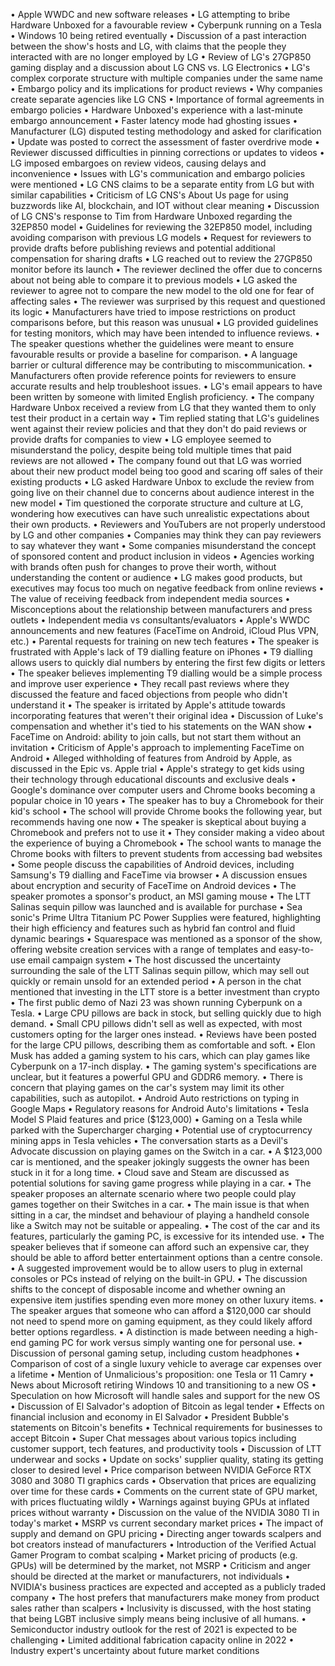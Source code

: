 • Apple WWDC and new software releases
• LG attempting to bribe Hardware Unboxed for a favourable review
• Cyberpunk running on a Tesla
• Windows 10 being retired eventually
• Discussion of a past interaction between the show's hosts and LG, with claims that the people they interacted with are no longer employed by LG
• Review of LG's 27GP850 gaming display and a discussion about LG CNS vs. LG Electronics
• LG's complex corporate structure with multiple companies under the same name
• Embargo policy and its implications for product reviews
• Why companies create separate agencies like LG CNS
• Importance of formal agreements in embargo policies
• Hardware Unboxed's experience with a last-minute embargo announcement
• Faster latency mode had ghosting issues
• Manufacturer (LG) disputed testing methodology and asked for clarification
• Update was posted to correct the assessment of faster overdrive mode
• Reviewer discussed difficulties in pinning corrections or updates to videos
• LG imposed embargoes on review videos, causing delays and inconvenience
• Issues with LG's communication and embargo policies were mentioned
• LG CNS claims to be a separate entity from LG but with similar capabilities
• Criticism of LG CNS's About Us page for using buzzwords like AI, blockchain, and IOT without clear meaning
• Discussion of LG CNS's response to Tim from Hardware Unboxed regarding the 32EP850 model
• Guidelines for reviewing the 32EP850 model, including avoiding comparison with previous LG models
• Request for reviewers to provide drafts before publishing reviews and potential additional compensation for sharing drafts
• LG reached out to review the 27GP850 monitor before its launch
• The reviewer declined the offer due to concerns about not being able to compare it to previous models
• LG asked the reviewer to agree not to compare the new model to the old one for fear of affecting sales
• The reviewer was surprised by this request and questioned its logic
• Manufacturers have tried to impose restrictions on product comparisons before, but this reason was unusual
• LG provided guidelines for testing monitors, which may have been intended to influence reviews.
• The speaker questions whether the guidelines were meant to ensure favourable results or provide a baseline for comparison.
• A language barrier or cultural difference may be contributing to miscommunication.
• Manufacturers often provide reference points for reviewers to ensure accurate results and help troubleshoot issues.
• LG's email appears to have been written by someone with limited English proficiency.
• The company Hardware Unbox received a review from LG that they wanted them to only test their product in a certain way
• Tim replied stating that LG's guidelines went against their review policies and that they don't do paid reviews or provide drafts for companies to view
• LG employee seemed to misunderstand the policy, despite being told multiple times that paid reviews are not allowed
• The company found out that LG was worried about their new product model being too good and scaring off sales of their existing products
• LG asked Hardware Unbox to exclude the review from going live on their channel due to concerns about audience interest in the new model
• Tim questioned the corporate structure and culture at LG, wondering how executives can have such unrealistic expectations about their own products.
• Reviewers and YouTubers are not properly understood by LG and other companies
• Companies may think they can pay reviewers to say whatever they want
• Some companies misunderstand the concept of sponsored content and product inclusion in videos
• Agencies working with brands often push for changes to prove their worth, without understanding the content or audience
• LG makes good products, but executives may focus too much on negative feedback from online reviews
• The value of receiving feedback from independent media sources
• Misconceptions about the relationship between manufacturers and press outlets
• Independent media vs consultants/evaluators
• Apple's WWDC announcements and new features (FaceTime on Android, iCloud Plus VPN, etc.)
• Parental requests for training on new tech features
• The speaker is frustrated with Apple's lack of T9 dialling feature on iPhones
• T9 dialling allows users to quickly dial numbers by entering the first few digits or letters
• The speaker believes implementing T9 dialling would be a simple process and improve user experience
• They recall past reviews where they discussed the feature and faced objections from people who didn't understand it
• The speaker is irritated by Apple's attitude towards incorporating features that weren't their original idea
• Discussion of Luke's compensation and whether it's tied to his statements on the WAN show
• FaceTime on Android: ability to join calls, but not start them without an invitation
• Criticism of Apple's approach to implementing FaceTime on Android
• Alleged withholding of features from Android by Apple, as discussed in the Epic vs. Apple trial
• Apple's strategy to get kids using their technology through educational discounts and exclusive deals
• Google's dominance over computer users and Chrome books becoming a popular choice in 10 years
• The speaker has to buy a Chromebook for their kid's school
• The school will provide Chrome books the following year, but recommends having one now
• The speaker is skeptical about buying a Chromebook and prefers not to use it
• They consider making a video about the experience of buying a Chromebook
• The school wants to manage the Chrome books with filters to prevent students from accessing bad websites
• Some people discuss the capabilities of Android devices, including Samsung's T9 dialling and FaceTime via browser
• A discussion ensues about encryption and security of FaceTime on Android devices
• The speaker promotes a sponsor's product, an MSI gaming mouse
• The LTT Salinas sequin pillow was launched and is available for purchase
• Sea sonic's Prime Ultra Titanium PC Power Supplies were featured, highlighting their high efficiency and features such as hybrid fan control and fluid dynamic bearings
• Squarespace was mentioned as a sponsor of the show, offering website creation services with a range of templates and easy-to-use email campaign system
• The host discussed the uncertainty surrounding the sale of the LTT Salinas sequin pillow, which may sell out quickly or remain unsold for an extended period
• A person in the chat mentioned that investing in the LTT store is a better investment than crypto
• The first public demo of Nazi 23 was shown running Cyberpunk on a Tesla.
• Large CPU pillows are back in stock, but selling quickly due to high demand.
• Small CPU pillows didn't sell as well as expected, with most customers opting for the larger ones instead.
• Reviews have been posted for the large CPU pillows, describing them as comfortable and soft.
• Elon Musk has added a gaming system to his cars, which can play games like Cyberpunk on a 17-inch display.
• The gaming system's specifications are unclear, but it features a powerful GPU and GDDR6 memory.
• There is concern that playing games on the car's system may limit its other capabilities, such as autopilot.
• Android Auto restrictions on typing in Google Maps
• Regulatory reasons for Android Auto's limitations
• Tesla Model S Plaid features and price ($123,000)
• Gaming on a Tesla while parked with the Supercharger charging
• Potential use of cryptocurrency mining apps in Tesla vehicles
• The conversation starts as a Devil's Advocate discussion on playing games on the Switch in a car.
• A $123,000 car is mentioned, and the speaker jokingly suggests the owner has been stuck in it for a long time.
• Cloud save and Steam are discussed as potential solutions for saving game progress while playing in a car.
• The speaker proposes an alternate scenario where two people could play games together on their Switches in a car.
• The main issue is that when sitting in a car, the mindset and behaviour of playing a handheld console like a Switch may not be suitable or appealing.
• The cost of the car and its features, particularly the gaming PC, is excessive for its intended use.
• The speaker believes that if someone can afford such an expensive car, they should be able to afford better entertainment options than a centre console.
• A suggested improvement would be to allow users to plug in external consoles or PCs instead of relying on the built-in GPU.
• The discussion shifts to the concept of disposable income and whether owning an expensive item justifies spending even more money on other luxury items.
• The speaker argues that someone who can afford a $120,000 car should not need to spend more on gaming equipment, as they could likely afford better options regardless.
• A distinction is made between needing a high-end gaming PC for work versus simply wanting one for personal use.
• Discussion of personal gaming setup, including custom headphones
• Comparison of cost of a single luxury vehicle to average car expenses over a lifetime
• Mention of Unmalicious's proposition: one Tesla or 11 Camry
• News about Microsoft retiring Windows 10 and transitioning to a new OS
• Speculation on how Microsoft will handle sales and support for the new OS
• Discussion of El Salvador's adoption of Bitcoin as legal tender
• Effects on financial inclusion and economy in El Salvador
• President Bubble's statements on Bitcoin's benefits
• Technical requirements for businesses to accept Bitcoin
• Super Chat messages about various topics including customer support, tech features, and productivity tools
• Discussion of LTT underwear and socks
• Update on socks' supplier quality, stating its getting closer to desired level
• Price comparison between NVIDIA GeForce RTX 3080 and 3080 TI graphics cards
• Observation that prices are equalizing over time for these cards
• Comments on the current state of GPU market, with prices fluctuating wildly
• Warnings against buying GPUs at inflated prices without warranty
• Discussion on the value of the NVIDIA 3080 TI in today's market
• MSRP vs current secondary market prices
• The impact of supply and demand on GPU pricing
• Directing anger towards scalpers and bot creators instead of manufacturers
• Introduction of the Verified Actual Gamer Program to combat scalping
• Market pricing of products (e.g. GPUs) will be determined by the market, not MSRP
• Criticism and anger should be directed at the market or manufacturers, not individuals
• NVIDIA's business practices are expected and accepted as a publicly traded company
• The host prefers that manufacturers make money from product sales rather than scalpers
• Inclusivity is discussed, with the host stating that being LGBT inclusive simply means being inclusive of all humans.
• Semiconductor industry outlook for the rest of 2021 is expected to be challenging
• Limited additional fabrication capacity online in 2022
• Industry expert's uncertainty about future market conditions